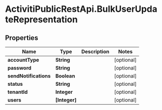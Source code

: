 # ActivitiPublicRestApi.BulkUserUpdateRepresentation

## Properties
Name | Type | Description | Notes
------------ | ------------- | ------------- | -------------
**accountType** | **String** |  | [optional] 
**password** | **String** |  | [optional] 
**sendNotifications** | **Boolean** |  | [optional] 
**status** | **String** |  | [optional] 
**tenantId** | **Integer** |  | [optional] 
**users** | **[Integer]** |  | [optional] 


